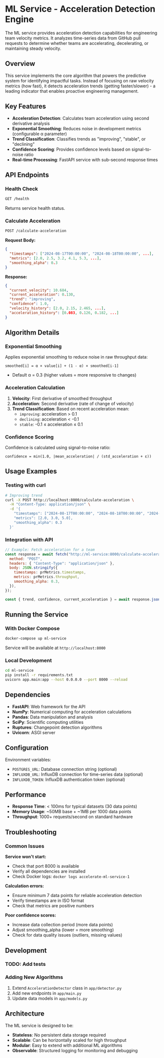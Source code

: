 # ML Service - Acceleration Detection Engine

The ML service provides acceleration detection capabilities for engineering team velocity metrics. It analyzes time-series data from GitHub pull requests to determine whether teams are accelerating, decelerating, or maintaining steady velocity.

## Overview

This service implements the core algorithm that powers the predictive system for identifying impactful tasks. Instead of focusing on raw velocity metrics (how fast), it detects acceleration trends (getting faster/slower) - a leading indicator that enables proactive engineering management.

## Key Features

- **Acceleration Detection**: Calculates team acceleration using second derivative analysis
- **Exponential Smoothing**: Reduces noise in development metrics (configurable α parameter)
- **Trend Classification**: Classifies trends as "improving", "stable", or "declining"
- **Confidence Scoring**: Provides confidence levels based on signal-to-noise ratio
- **Real-time Processing**: FastAPI service with sub-second response times

## API Endpoints

### Health Check

```bash
GET /health
```

Returns service health status.

### Calculate Acceleration

```bash
POST /calculate-acceleration
```

**Request Body:**

```json
{
  "timestamps": ["2024-08-17T00:00:00", "2024-08-18T00:00:00", ...],
  "metrics": [2.0, 2.5, 3.2, 4.1, 5.3, ...],
  "smoothing_alpha": 0.3
}
```

**Response:**

```json
{
  "current_velocity": 10.684,
  "current_acceleration": 0.130,
  "trend": "improving",
  "confidence": 1.0,
  "velocity_history": [2.0, 2.15, 2.465, ...],
  "acceleration_history": [0.083, 0.126, 0.182, ...]
}
```

## Algorithm Details

### Exponential Smoothing

Applies exponential smoothing to reduce noise in raw throughput data:

```
smoothed[i] = α × value[i] + (1 - α) × smoothed[i-1]
```

- Default α = 0.3 (higher values = more responsive to changes)

### Acceleration Calculation

1. **Velocity**: First derivative of smoothed throughput
2. **Acceleration**: Second derivative (rate of change of velocity)
3. **Trend Classification**: Based on recent acceleration mean:
   - `improving`: acceleration > 0.1
   - `declining`: acceleration < -0.1
   - `stable`: -0.1 ≤ acceleration ≤ 0.1

### Confidence Scoring

Confidence is calculated using signal-to-noise ratio:

```
confidence = min(1.0, |mean_acceleration| / (std_acceleration + ε))
```

## Usage Examples

### Testing with curl

```bash
# Improving trend
curl -X POST http://localhost:8000/calculate-acceleration \
  -H "Content-Type: application/json" \
  -d '{
    "timestamps": ["2024-08-17T00:00:00", "2024-08-18T00:00:00", "2024-08-19T00:00:00"],
    "metrics": [2.0, 3.0, 5.0],
    "smoothing_alpha": 0.3
  }'
```

### Integration with API

```javascript
// Example: Fetch acceleration for a team
const response = await fetch("http://ml-service:8000/calculate-acceleration", {
  method: "POST",
  headers: { "Content-Type": "application/json" },
  body: JSON.stringify({
    timestamps: prMetrics.timestamps,
    metrics: prMetrics.throughput,
    smoothing_alpha: 0.3,
  }),
});

const { trend, confidence, current_acceleration } = await response.json();
```

## Running the Service

### With Docker Compose

```bash
docker-compose up ml-service
```

Service will be available at `http://localhost:8000`

### Local Development

```bash
cd ml-service
pip install -r requirements.txt
uvicorn app.main:app --host 0.0.0.0 --port 8000 --reload
```

## Dependencies

- **FastAPI**: Web framework for the API
- **NumPy**: Numerical computing for acceleration calculations
- **Pandas**: Data manipulation and analysis
- **SciPy**: Scientific computing utilities
- **Ruptures**: Changepoint detection algorithms
- **Uvicorn**: ASGI server

## Configuration

Environment variables:

- `POSTGRES_URL`: Database connection string (optional)
- `INFLUXDB_URL`: InfluxDB connection for time-series data (optional)
- `INFLUXDB_TOKEN`: InfluxDB authentication token (optional)

## Performance

- **Response Time**: < 100ms for typical datasets (30 data points)
- **Memory Usage**: ~50MB base + ~1MB per 1000 data points
- **Throughput**: 1000+ requests/second on standard hardware

## Troubleshooting

### Common Issues

**Service won't start:**

- Check that port 8000 is available
- Verify all dependencies are installed
- Check Docker logs: `docker logs accelerate-ml-service-1`

**Calculation errors:**

- Ensure minimum 7 data points for reliable acceleration detection
- Verify timestamps are in ISO format
- Check that metrics are positive numbers

**Poor confidence scores:**

- Increase data collection period (more data points)
- Adjust smoothing_alpha (lower = more smoothing)
- Check for data quality issues (outliers, missing values)

## Development

### TODO: Add tests

### Adding New Algorithms

1. Extend `AccelerationDetector` class in `app/detector.py`
2. Add new endpoints in `app/main.py`
3. Update data models in `app/models.py`

## Architecture

The ML service is designed to be:

- **Stateless**: No persistent data storage required
- **Scalable**: Can be horizontally scaled for high throughput
- **Modular**: Easy to extend with additional ML algorithms
- **Observable**: Structured logging for monitoring and debugging
